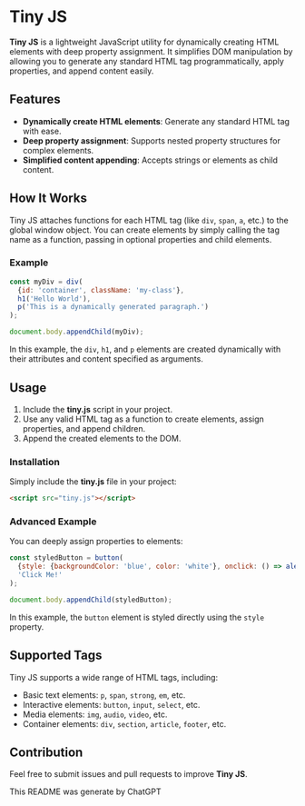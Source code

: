 # Tiny JS

**Tiny JS** is a lightweight JavaScript utility for dynamically creating HTML elements with deep property assignment. It simplifies DOM manipulation by allowing you to generate any standard HTML tag programmatically, apply properties, and append content easily.

## Features
- **Dynamically create HTML elements**: Generate any standard HTML tag with ease.
- **Deep property assignment**: Supports nested property structures for complex elements.
- **Simplified content appending**: Accepts strings or elements as child content.

## How It Works
Tiny JS attaches functions for each HTML tag (like `div`, `span`, `a`, etc.) to the global window object. You can create elements by simply calling the tag name as a function, passing in optional properties and child elements.

### Example

```javascript
const myDiv = div(
  {id: 'container', className: 'my-class'}, 
  h1('Hello World'), 
  p('This is a dynamically generated paragraph.')
);

document.body.appendChild(myDiv);
```

In this example, the `div`, `h1`, and `p` elements are created dynamically with their attributes and content specified as arguments.

## Usage
1. Include the **tiny.js** script in your project.
2. Use any valid HTML tag as a function to create elements, assign properties, and append children.
3. Append the created elements to the DOM.

### Installation
Simply include the **tiny.js** file in your project:

```html
<script src="tiny.js"></script>
```

### Advanced Example

You can deeply assign properties to elements:

```javascript
const styledButton = button(
  {style: {backgroundColor: 'blue', color: 'white'}, onclick: () => alert('you clicked me')}, 
  'Click Me!'
);

document.body.appendChild(styledButton);
```

In this example, the `button` element is styled directly using the `style` property.

## Supported Tags
Tiny JS supports a wide range of HTML tags, including:
- Basic text elements: `p`, `span`, `strong`, `em`, etc.
- Interactive elements: `button`, `input`, `select`, etc.
- Media elements: `img`, `audio`, `video`, etc.
- Container elements: `div`, `section`, `article`, `footer`, etc.

## Contribution
Feel free to submit issues and pull requests to improve **Tiny JS**.


This README was generate by ChatGPT

